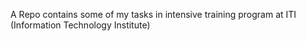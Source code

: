 A Repo contains some of my tasks in intensive training program at ITI (Information Technology Institute)
